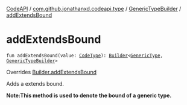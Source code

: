 [CodeAPI](../../index.md) / [com.github.jonathanxd.codeapi.type](../index.md) / [GenericTypeBuilder](index.md) / [addExtendsBound](.)

# addExtendsBound

`fun addExtendsBound(value: `[`CodeType`](../-code-type/index.md)`): `[`Builder`](../-generic-type/-builder/index.md)`<`[`GenericType`](../-generic-type/index.md)`, `[`GenericTypeBuilder`](index.md)`>`

Overrides [Builder.addExtendsBound](../-generic-type/-builder/add-extends-bound.md)

Adds a extends bound.

**Note:This method is used to denote the bound of a generic type.**

